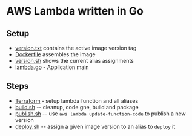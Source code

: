 # AWS Lambda written in Go

## Setup

* [version.txt](./version.txt) contains the active image version tag
* [Dockerfile](./Dockerfile) assembles the image
* [version.sh](./versions.sh) shows the current alias assignments
* [lambda.go](./lambda.go) - Application main

## Steps

* [Terraform](./terraform/main.tf) - setup lambda function and all aliases
* [build.sh](./build.sh) -- cleanup, code gne, build and package
* [publish.sh](./publish.sh) -- use `aws lambda update-function-code` to publish a new version
* [deploy.sh](./deploy.sh) -- assign a given image version to an alias to `deploy` it
  